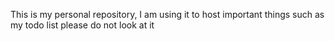 This is my personal repository, I am using it to host important things such as my todo list
please do not look at it

